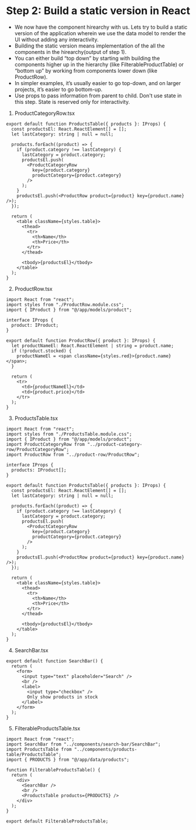# Step 2: Build a static version in React 

- We now have the component hirearchy with us. Lets try to build a static version of the application wherein we use the data model to render the UI without adding any interactivity.
- Building the static version means implementation of the all the components in the hirearchy(output of step 1).
- You can either build “top down” by starting with building the components higher up in the hierarchy (like FilterableProductTable) or “bottom up” by working from components lower down (like ProductRow).
- In simpler examples, it’s usually easier to go top-down, and on larger projects, it’s easier to go bottom-up.
- Use props to pass information from parent to child. Don't use state in this step. State is reserved only for interactivity.


1. ProductCategoryRow.tsx
   
```TSX
export default function ProductsTable({ products }: IProps) {
  const productsEl: React.ReactElement[] = [];
  let lastCategory: string | null = null;

  products.forEach((product) => {
    if (product.category !== lastCategory) {
      lastCategory = product.category;
      productsEl.push(
        <ProductCategoryRow
          key={product.category}
          productCategory={product.category}
        />
      );
    }
    productsEl.push(<ProductRow product={product} key={product.name} />);
  });

  return (
    <table className={styles.table}>
      <thead>
        <tr>
          <th>Name</th>
          <th>Price</th>
        </tr>
      </thead>

      <tbody>{productsEl}</tbody>
    </table>
  );
}
```

2. ProductRow.tsx

``` TSX
import React from "react";
import styles from "./ProductRow.module.css";
import { IProduct } from "@/app/models/product";

interface IProps {
  product: IProduct;
}

export default function ProductRow({ product }: IProps) {
  let productNameEl: React.ReactElement | string = product.name;
  if (!product.stocked) {
    productNameEl = <span className={styles.red}>{product.name}</span>;
  }

  return (
    <tr>
      <td>{productNameEl}</td>
      <td>{product.price}</td>
    </tr>
  );
}
```

3. ProductsTable.tsx

``` TSX
import React from "react";
import styles from "./ProductsTable.module.css";
import { IProduct } from "@/app/models/product";
import ProductCategoryRow from "../product-category-row/ProductCategoryRow";
import ProductRow from "../product-row/ProductRow";

interface IProps {
  products: IProduct[];
}

export default function ProductsTable({ products }: IProps) {
  const productsEl: React.ReactElement[] = [];
  let lastCategory: string | null = null;

  products.forEach((product) => {
    if (product.category !== lastCategory) {
      lastCategory = product.category;
      productsEl.push(
        <ProductCategoryRow
          key={product.category}
          productCategory={product.category}
        />
      );
    }
    productsEl.push(<ProductRow product={product} key={product.name} />);
  });

  return (
    <table className={styles.table}>
      <thead>
        <tr>
          <th>Name</th>
          <th>Price</th>
        </tr>
      </thead>

      <tbody>{productsEl}</tbody>
    </table>
  );
}
```

4. SearchBar.tsx

```TSX
export default function SearchBar() {
  return (
    <form>
      <input type="text" placeholder="Search" />
      <br />
      <label>
        <input type="checkbox" />
        Only show products in stock
      </label>
    </form>
  );
}

```

5. FilterableProductsTable.tsx

```TSX
import React from "react";
import SearchBar from "../components/search-bar/SearchBar";
import ProductsTable from "../components/products-table/ProductsTable";
import { PRODUCTS } from "@/app/data/products";

function FilterableProductsTable() {
  return (
    <div>
      <SearchBar />
      <br />
      <ProductsTable products={PRODUCTS} />
    </div>
  );
}

export default FilterableProductsTable;

```
